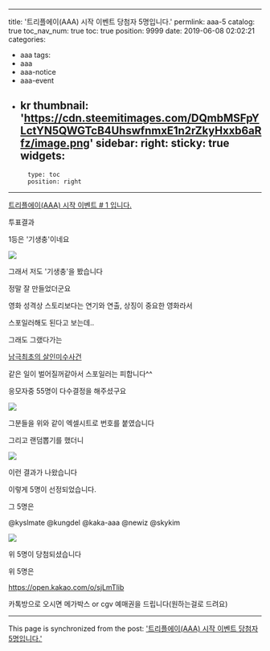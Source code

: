 
---
title: '트리플에이(AAA) 시작 이벤트  당첨자 5명입니다.'
permlink: aaa-5
catalog: true
toc_nav_num: true
toc: true
position: 9999
date: 2019-06-08 02:02:21
categories:
- aaa
tags:
- aaa
- aaa-notice
- aaa-event
- kr
thumbnail: 'https://cdn.steemitimages.com/DQmbMSFpYLctYN5QWGTcB4UhswfnmxE1n2rZkyHxxb6aRfz/image.png'
sidebar:
    right:
        sticky: true
widgets:
    -
        type: toc
        position: right
---


[트리플에이(AAA) 시작 이벤트 # 1 입니다.](https://steemit.com/aaa-notice/@jjm13/gaobf-aaa)

투표결과

1등은 '기생충'이네요

![](https://cdn.steemitimages.com/DQmbMSFpYLctYN5QWGTcB4UhswfnmxE1n2rZkyHxxb6aRfz/image.png)

그래서 저도 '기생충'을 봤습니다

정말 잘 만들었더군요

영화 성격상 스토리보다는 연기와 연출, 상징이 중요한 영화라서 

스포일러해도 된다고 보는데..

그래도 그랬다가는

[남극최초의 살인미수사건](http://dpg.danawa.com/bbs/view?boardSeq=175&listSeq=3903863)


같은 일이 벌어질꺼같아서 스포일러는 피합니다^^

응모자중 55명이 다수결정을 해주셨구요

![](https://cdn.steemitimages.com/DQmaSwuA8AqMbKwK65j6ELAqc69X7QQkuauvMJJB3xRQzqF/image.png)

그분들을 위와 같이 엑셀시트로 번호를 붙였습니다

그리고 랜덤뽑기를 했더니

![](https://cdn.steemitimages.com/DQmZjyEyvXSjfq2TQkeSrpXsNPA5rkipjvxpY1RK9fuj9RB/image.png)

이런 결과가 나왔습니다

이렇게 5명이 선정되었습니다.

그 5명은

@kyslmate	@kungdel	@kaka-aaa	@newiz	@skykim

![](https://cdn.steemitimages.com/DQmdJKRSv464EGLSThwMmDScGGUTKnynM5r73T1pL6Pzfvs/image.png)

위 5명이 당첨되셨습니다

위 5명은 

https://open.kakao.com/o/sjLmTlib

카톡방으로 오시면 메가박스 or cgv 예매권을 드립니다(원하는걸로 드려요)

- - -

This page is synchronized from the post: ['트리플에이(AAA) 시작 이벤트  당첨자 5명입니다.'](https://steemit.com/@virus707/aaa-5)
